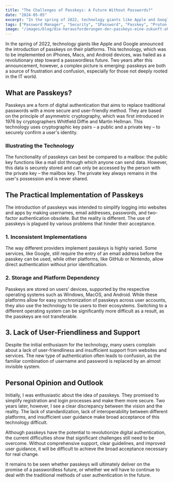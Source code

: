 ```yaml
---
title: "The Challenges of Passkeys: A Future Without Passwords?"
date: "2024-05-05"
excerpt: "In the spring of 2022, technology giants like Apple and Google announced the introduction of passkeys on their platforms. This technology, which was to be implemented on iPhones, Macs, and Android devices, was hailed as a revolutionary step toward a passwordless future. Two years after this announcement, however, a complex picture is emerging: passkeys are both a source of frustration and confusion, especially for those not deeply rooted in the IT world."
tags: ["Password Manager", "Security", "1Password", "Passkey", "Proton Pass", "Security Vulnerability"]
image: "/images/blog/die-herausforderungen-der-passkeys-eine-zukunft-ohne-passwoerter.webp"
---
```


In the spring of 2022, technology giants like Apple and Google announced the introduction of passkeys on their platforms. This technology, which was to be implemented on iPhones, Macs, and Android devices, was hailed as a revolutionary step toward a passwordless future. Two years after this announcement, however, a complex picture is emerging: passkeys are both a source of frustration and confusion, especially for those not deeply rooted in the IT world.

## What are Passkeys?

Passkeys are a form of digital authentication that aims to replace traditional passwords with a more secure and user-friendly method. They are based on the principle of asymmetric cryptography, which was first introduced in 1976 by cryptographers Whitfield Diffie and Martin Hellman. This technology uses cryptographic key pairs – a public and a private key – to securely confirm a user's identity.

### Illustrating the Technology

The functionality of passkeys can best be compared to a mailbox: the public key functions like a mail slot through which anyone can send data. However, this data is securely stored and can only be accessed by the person with the private key – the mailbox key. The private key always remains in the user's possession and is never shared.

## The Practical Implementation of Passkeys

The introduction of passkeys was intended to simplify logging into websites and apps by making usernames, email addresses, passwords, and two-factor authentication obsolete. But the reality is different. The use of passkeys is plagued by various problems that hinder their acceptance.

### 1. Inconsistent Implementations

The way different providers implement passkeys is highly varied. Some services, like Google, still require the entry of an email address before the passkey can be used, while other platforms, like GitHub or Nintendo, allow direct authentication without prior identification.

### 2. Storage and Platform Dependency

Passkeys are stored on users' devices, supported by the respective operating systems such as Windows, MacOS, and Android. While these platforms allow for easy synchronization of passkeys across user accounts, they also use the technology to tie users to their ecosystems. Switching to a different operating system can be significantly more difficult as a result, as the passkeys are not transferable.

## 3. Lack of User-Friendliness and Support

Despite the initial enthusiasm for the technology, many users complain about a lack of user-friendliness and insufficient support from websites and services. The new type of authentication often leads to confusion, as the familiar combination of username and password is replaced by an almost invisible system.

## Personal Opinion and Outlook

Initially, I was enthusiastic about the idea of passkeys. They promised to simplify registration and login processes and make them more secure. Two years later, however, I see a clear discrepancy between the vision and the reality. The lack of standardization, lack of interoperability between different platforms, and insufficient user guidance make broad acceptance of this technology difficult.

Although passkeys have the potential to revolutionize digital authentication, the current difficulties show that significant challenges still need to be overcome. Without comprehensive support, clear guidelines, and improved user guidance, it will be difficult to achieve the broad acceptance necessary for real change.

It remains to be seen whether passkeys will ultimately deliver on the promise of a passwordless future, or whether we will have to continue to deal with the traditional methods of user authentication in the future.
